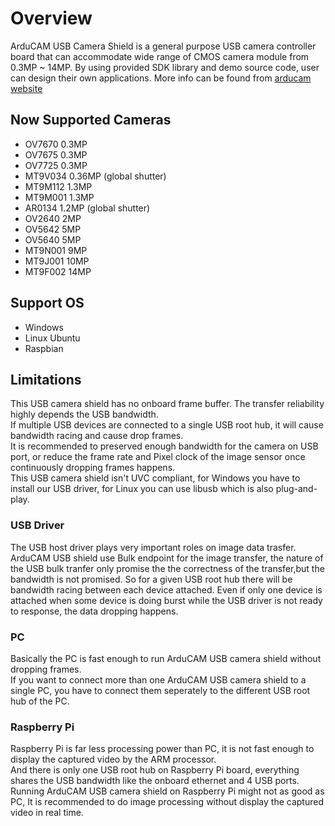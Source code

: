 # Overview
ArduCAM USB Camera Shield is a general purpose USB camera controller board that can accommodate wide range of CMOS camera module from 0.3MP ~ 14MP.
By using provided SDK library and demo source code, user can design their own applications.
More info can be found from [arducam website](http://www.arducam.com/arducam-usb-camera-shield-released/)

## Now Supported Cameras
-	OV7670		0.3MP
-	OV7675		0.3MP
-	OV7725		0.3MP
-	MT9V034		0.36MP (global shutter)
-	MT9M112		1.3MP	
-	MT9M001		1.3MP 	
-	AR0134		1.2MP (global shutter)
-	OV2640		2MP	
-	OV5642		5MP	
-	OV5640		5MP 
-	MT9N001		9MP
-	MT9J001		10MP
-	MT9F002		14MP

## Support OS 
- Windows
- Linux Ubuntu
- Raspbian

## Limitations
This USB camera shield has no onboard frame buffer. The transfer reliability highly depends the USB bandwidth.  
If multiple USB devices are connected to a single USB root hub, it will cause bandwidth racing and cause drop frames.  
It is recommended to preserved enough bandwidth for the camera on USB port, or reduce the frame rate and Pixel clock of the image sensor once continuously dropping frames happens.  
This USB camera shield isn't UVC compliant, for Windows you have to install our USB driver, for Linux you can use libusb which is also plug-and-play.

### USB Driver
The USB host driver plays very important roles on image data trasfer. ArduCAM USB shield use Bulk endpoint for the image transfer, the nature of the USB bulk tranfer only promise the the correctness of the transfer,but the bandwidth is not promised. So for a given USB root hub there will be bandwidth racing between each device attached. Even if only one device is attached when some device is doing burst while the USB driver is not ready to response, the data dropping happens.

### PC
Basically the PC is fast enough to run ArduCAM USB camera shield without dropping frames.  
If you want to connect more than one ArduCAM USB camera shield to a single PC, you have to connect them seperately to the different USB root hub of the PC.

### Raspberry Pi
Raspberry Pi is far less processing power than PC, it is not fast enough to display the captured video by the ARM processor.  
And there is only one USB root hub on Raspberry Pi board, everything shares the USB bandwidth like the onboard ethernet and 4 USB ports.  
Running ArduCAM USB camera shield on Raspberry Pi might not as good as PC, It is recommended to do image processing without display the captured video in real time.  






